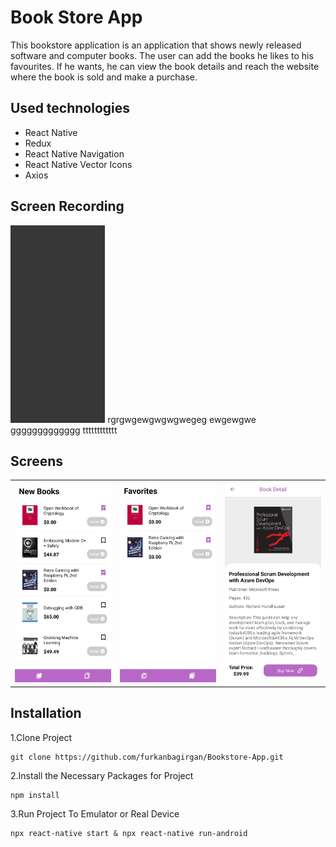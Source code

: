 # Book Store App
This bookstore application is an application that shows newly released software and computer books. The user can add the books he likes to his favourites. If he wants, he can view the book details and reach the website where the book is sold and make a purchase.

## Used technologies
- React Native
- Redux
- React Native Navigation
- React Native Vector Icons
- Axios

## Screen Recording
<img src="screens/screenRecording.gif" width="30%"> rgrgwgewgwgwgwegeg
ewgewgwe
ggggggggggggg
tttttttttttt

## Screens
<table><tr>
<td><img src="screens/homePage.jpg"></td>
<td><img src="screens/favoritesPage.jpg"></td>
<td><img src="screens/detailPage.jpg"></td>
</tr></table>

## Installation
1.Clone Project
```
git clone https://github.com/furkanbagirgan/Bookstore-App.git
```
2.Install the Necessary Packages for Project
```
npm install
```
3.Run Project To Emulator or Real Device
```
npx react-native start & npx react-native run-android
```
